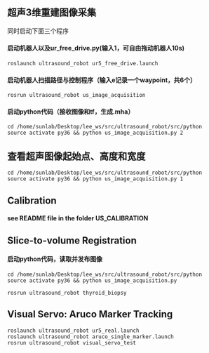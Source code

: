 ## 超声3维重建图像采集

同时启动下面三个程序
#### 启动机器人以及ur_free_drive.py(输入1，可自由拖动机器人10s)
```
roslaunch ultrasound_robot ur5_free_drive.launch
```

#### 启动机器人扫描路径与控制程序（输入e记录一个waypoint，共6个）
```
rosrun ultrasound_robot us_image_acquisition
```

#### 启动python代码（接收图像和tf，生成.mha）
```
cd /home/sunlab/Desktop/lee_ws/src/ultrasound_robot/src/python
source activate py36 && python us_image_acquisition.py 2
```





## 查看超声图像起始点、高度和宽度
```
cd /home/sunlab/Desktop/lee_ws/src/ultrasound_robot/src/python
source activate py36 && python us_image_acquisition.py 1
```






## Calibration
#### see README file in the folder US_CALIBRATION







## Slice-to-volume Registration

#### 启动python代码，读取并发布图像
```
cd /home/sunlab/Desktop/lee_ws/src/ultrasound_robot/src/python
source activate py36 && python us_image_acquisition.py

rosrun ultrasound_robot thyroid_biopsy
```





## Visual Servo: Aruco Marker Tracking
```
roslaunch ultrasound_robot ur5_real.launch
roslaunch ultrasound_robot aruco_single_marker.launch
rosrun ultrasound_robot visual_servo_test
```